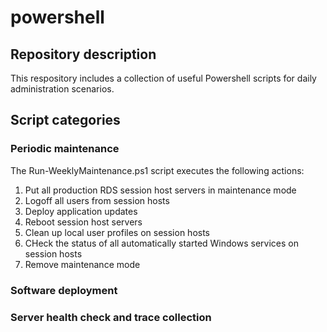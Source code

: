 # powershell
## Repository description
This respository includes a collection of useful Powershell scripts for daily administration scenarios. 
## Script categories
### Periodic maintenance
The Run-WeeklyMaintenance.ps1 script executes the following actions: 
1) Put all production RDS session host servers in maintenance mode
2) Logoff all users from session hosts
3) Deploy application updates
4) Reboot session host servers
5) Clean up local user profiles on session hosts
6) CHeck the status of all automatically started Windows services on session hosts
7) Remove maintenance mode
### Software deployment
### Server health check and trace collection
